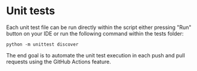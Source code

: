 # Unit tests
Each unit test file can be run directly within the script either pressing "Run" button on your IDE or run the following command within the tests folder:

`python -m unittest discover`

The end goal is to automate the unit test execution in each push and pull requests using the GitHub Actions feature.